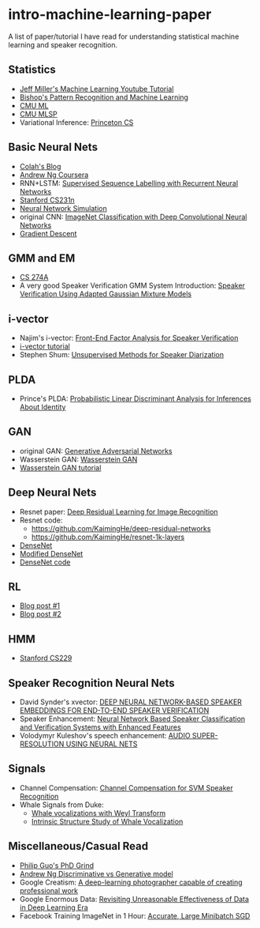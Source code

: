# intro-machine-learning-paper
A list of paper/tutorial I have read for understanding statistical machine learning and speaker recognition. 

## Statistics 
- [Jeff Miller's Machine Learning Youtube Tutorial](https://www.youtube.com/playlist?list=PLD0F06AA0D2E8FFBA)
- [Bishop's Pattern Recognition and Machine Learning](http://users.isr.ist.utl.pt/~wurmd/Livros/school/Bishop%20-%20Pattern%20Recognition%20And%20Machine%20Learning%20-%20Springer%20%202006.pdf)
- [CMU ML](http://www.cs.cmu.edu/~tom/10701_sp11/lectures.shtml)
- [CMU MLSP](http://mlsp.cs.cmu.edu/courses/fall2016/index.html)
- Variational Inference: [Princeton CS](https://www.cs.princeton.edu/courses/archive/fall11/cos597C/lectures/variational-inference-i.pdf)

## Basic Neural Nets
- [Colah's Blog](http://colah.github.io)
- [Andrew Ng Coursera](https://www.coursera.org/learn/machine-learning)
- RNN+LSTM: [Supervised Sequence Labelling with Recurrent Neural Networks](http://www.cs.toronto.edu/~graves/phd.pdf)
- [Stanford CS231n](http://cs231n.stanford.edu)
- [Neural Network Simulation](http://playground.tensorflow.org/#activation=tanh&batchSize=10&dataset=circle&regDataset=reg-plane&learningRate=0.03&regularizationRate=0&noise=0&networkShape=4,2&seed=0.29657&showTestData=false&discretize=false&percTrainData=50&x=true&y=true&xTimesY=false&xSquared=false&ySquared=false&cosX=false&sinX=false&cosY=false&sinY=false&collectStats=false&problem=classification&initZero=false&hideText=false)
- original CNN: [ImageNet Classification with Deep Convolutional Neural Networks](http://papers.nips.cc/paper/4824-imagenet-classification-with-deep-convolutional-neural-networks.pdf) 
- [Gradient Descent](https://arxiv.org/abs/1609.04747)

## GMM and EM 
- [CS 274A](http://www.ics.uci.edu/~smyth/courses/cs274/notes/notes5b)
- A very good Speaker Verification GMM System Introduction: [Speaker Verification Using Adapted Gaussian Mixture Models](http://citeseerx.ist.psu.edu/viewdoc/download?doi=10.1.1.117.338&rep=rep1&type=pdf)

## i-vector 
- Najim's i-vector: [Front-End Factor Analysis for Speaker Verification](http://ieeexplore.ieee.org/document/5545402/)
- [i-vector tutorial](http://people.csail.mit.edu/sshum/talks/ivector_tutorial_interspeech_27Aug2011.pdf)
- Stephen Shum: [Unsupervised Methods for Speaker Diarization](http://people.csail.mit.edu/sshum/papers/ieee_diarization_final_proof.pdf)

## PLDA 
- Prince's PLDA: [Probabilistic Linear Discriminant Analysis for Inferences About Identity](http://ieeexplore.ieee.org/abstract/document/4409052/)

## GAN
- original GAN: [Generative Adversarial Networks](https://arxiv.org/abs/1406.2661)
- Wasserstein GAN: [Wasserstein GAN](https://arxiv.org/abs/1701.07875)
- [Wasserstein GAN tutorial](http://www.alexirpan.com/2017/02/22/wasserstein-gan.html)

## Deep Neural Nets
- Resnet paper: [Deep Residual Learning for Image Recognition](https://arxiv.org/pdf/1512.03385v1.pdf)
- Resnet code: 
  - https://github.com/KaimingHe/deep-residual-networks
  - https://github.com/KaimingHe/resnet-1k-layers
- [DenseNet](https://arxiv.org/abs/1608.06993)
- [Modified DenseNet](https://arxiv.org/pdf/1707.06990.pdf)
- [DenseNet code](https://github.com/liuzhuang13/DenseNet)

## RL 
- [Blog post #1](https://rubenfiszel.github.io/posts/rl4j/2016-08-24-Reinforcement-Learning-and-DQN.html#continuous)
- [Blog post #2](https://lopespm.github.io/machine_learning/2016/10/06/deep-reinforcement-learning-racing-game.html#concepts)

## HMM
- [Stanford CS229](http://cs229.stanford.edu/section/cs229-hmm.pdf)

## Speaker Recognition Neural Nets
- David Synder's xvector: [DEEP NEURAL NETWORK-BASED SPEAKER EMBEDDINGS FOR END-TO-END SPEAKER VERIFICATION](http://danielpovey.com/files/2016_slt_xvector.pdf)
- Speaker Enhancement: [Neural Network Based Speaker Classification and Verification Systems with Enhanced Features](https://arxiv.org/pdf/1702.02289.pdf)
- Volodymyr Kuleshov's speech enhancement: [AUDIO SUPER-RESOLUTION USING NEURAL NETS](https://openreview.net/pdf?id=S1gNakBFx)

## Signals
- Channel Compensation: [Channel Compensation for SVM Speaker Recognition](https://www.ll.mit.edu/mission/cybersec/publications/publication-files/full_papers/040531_Solomonoff.pdf)
- Whale Signals from Duke: 
  - [Whale vocalizations with Weyl Transform](http://ieeexplore.ieee.org/document/7178074/)
  - [Intrinsic Structure Study of Whale Vocalization](http://ieeexplore.ieee.org/stamp/stamp.jsp?arnumber=7761101)

## Miscellaneous/Casual Read
- [Philip Guo's PhD Grind](http://pgbovine.net/PhD-memoir/pguo-PhD-grind.pdf)
- [Andrew Ng Discriminative vs Generative model](https://ai.stanford.edu/~ang/papers/nips01-discriminativegenerative.pdf)
- Google Creatism: [A deep-learning photographer capable of creating professional work](https://arxiv.org/pdf/1707.03491.pdf)
- Google Enormous Data: [Revisiting Unreasonable Effectiveness of Data in Deep Learning Era](https://arxiv.org/pdf/1707.02968.pdf)
- Facebook Training ImageNet in 1 Hour: [Accurate, Large Minibatch SGD](https://research.fb.com/wp-content/uploads/2017/06/imagenet1kin1h5.pdf?)
